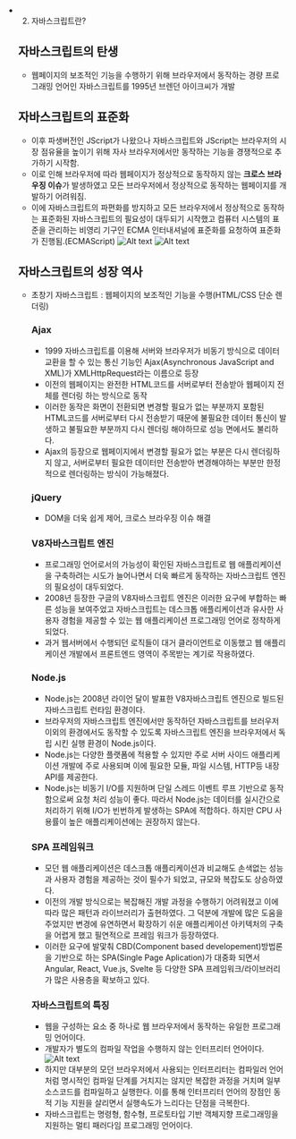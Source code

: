 - 2.  자바스크립트란?
  ## 자바스크립트의 탄생
  - 웹페이지의 보조적인 기능을 수행하기 위해 브라우저에서 동작하는 경량 프로그래밍 언어인 자바스크립트를 1995년 브렌던 아이크씨가 개발
  ## 자바스크립트의 표준화
  - 이후 파생버전인 JScript가 나왔으나 자바스크립트와 JScript는 브라우저의 시장 점유율을 높이기 위해 자사 브라우저에서만 동작하는 기능을 경쟁적으로 추가하기 시작함.
  - 이로 인해 브라우저에 따라 웹페이지가 정상적으로 동작하지 않는 **크로스 브라우징 이슈**가 발생하였고 모든 브라우저에서 정상적으로 동작하는 웹페이지를 개발하기 어려워짐.
  - 이에 자바스크립트의 파편화를 방지하고 모든 브라우저에서 정상적으로 동작하는 표준화된 자바스크립트의 필요성이 대두되기 시작했고 컴퓨터 시스템의 표준을 관리하는 비영리 기구인 ECMA 인터내셔널에 표준화를 요청하여 표준화가 진행됨.(ECMAScript)
    ![Alt text](https://file.notion.so/f/f/e3c7d456-8abb-4c53-9e1a-cfaa34716ac0/7c0526a0-9348-4bf8-be79-8b08e382719b/Untitled.png?id=85eab0ad-d6bb-426f-af41-009f8d4ed404&table=block&spaceId=e3c7d456-8abb-4c53-9e1a-cfaa34716ac0&expirationTimestamp=1705276800000&signature=y2AeuhHfm4nRjpf6a6___bY2RLVf7_aq6qKdF7gHSJg&downloadName=Untitled.png)
    ![Alt text](https://file.notion.so/f/f/e3c7d456-8abb-4c53-9e1a-cfaa34716ac0/93929879-8bef-4a3c-903d-5773e2b767ee/Untitled.png?id=a8f549df-cb40-4cc1-a7fd-a3ef836ab0c3&table=block&spaceId=e3c7d456-8abb-4c53-9e1a-cfaa34716ac0&expirationTimestamp=1705276800000&signature=d-v35VTySY_0Z1-SGgUd8D7EAbTXEAvo7NlbS_Z6GxA&downloadName=Untitled.png)
  ## 자바스크립트의 성장 역사
  - 초창기 자바스크립트 : 웹페이지의 보조적인 기능을 수행(HTML/CSS 단순 렌더링)
    ### Ajax
    - 1999 자바스크립트를 이용해 서버와 브라우저가 비동기 방식으로 데이터 교환을 할 수 있는 통신 기능인 Ajax(Asynchronous JavaScript and XML)가 XMLHttpRequest라는 이름으로 등장
    - 이전의 웹페이지는 완전한 HTML코드를 서버로부터 전송받아 웹페이지 전체를 렌더링 하는 방식으로 동작
    - 이러한 동작은 화면이 전환되면 변경할 필요가 없는 부분까지 포함된 HTML코드를 서버로부터 다시 전송받기 때문에 불필요한 데이터 통신이 발생하고 불필요한 부분까지 다시 렌더링 해야하므로 성능 면에서도 불리하다.
    - Ajax의 등장으로 웹페이지에서 변경할 필요가 없는 부분은 다시 렌더링하지 않고, 서버로부터 필요한 데이터만 전송받아 변경해야하는 부분만 한정적으로 렌더링하는 방식이 가능해졌다.
    ### jQuery
    - DOM을 더욱 쉽게 제어, 크로스 브라우징 이슈 해결
    ### V8자바스크립트 엔진
    - 프로그래밍 언어로서의 가능성이 확인된 자바스크립트로 웹 애플리케이션을 구축하려는 시도가 늘어나면서 더욱 빠르게 동작하는 자바스크립트 엔진의 필요성이 대두되었다.
    - 2008년 등장한 구글의 V8자바스크립트 엔진은 이러한 요구에 부합하는 빠른 성능을 보여주었고 자바스크립트는 데스크톱 애플리케이션과 유사한 사용자 경험을 제공할 수 있는 웹 애플리케이션 프로그래밍 언어로 정착하게 되었다.
    - 과거 웹서버에서 수행되던 로직들이 대거 클라이언트로 이동했고 웹 애플리케이션 개발에서 프론트엔드 영역이 주목받는 계기로 작용하였다.
    ### Node.js
    - Node.js는 2008년 라이언 달이 발표한 V8자바스크립트 엔진으로 빌드된 자바스크립트 런타임 환경이다.
    - 브라우저의 자바스크립트 엔진에서만 동작하던 자바스크립트를 브러우저 이외의 환경에서도 동작할 수 있도록 자바스크립트 엔진을 브라우저에서 독립 시킨 실행 환경이 Node.js이다.
    - Node.js는 다양한 플랫폼에 적용할 수 있지만 주로 서버 사이드 애플리케이션 개발에 주로 사용되며 이에 필요한 모듈, 파일 시스템, HTTP등 내장 API를 제공한다.
    - Node.js는 비동기 I/O를 지원하며 단일 스레드 이벤트 루프 기반으로 동작함으로써 요청 처리 성능이 좋다. 따라서 Node.js는 데이터를 실시간으로 처리하기 위해 I/O가 빈번하게 발생하는 SPA에 적합하다. 하지만 CPU 사용률이 높은 애플리케이션에는 권장하지 않는다.
    ### SPA 프레임워크
    - 모던 웹 애플리케이션은 데스크톱 애플리케이션과 비교해도 손색없는 성능과 사용자 경험을 제공하는 것이 필수가 되었고, 규모와 복잡도도 상승하였다.
    - 이전의 개발 방식으로는 복잡해진 개발 과정을 수행하기 어려워졌고 이에 따라 많은 패턴과 라이브러리가 출현하였다. 그 덕분에 개발에 많은 도움을 주었지만 변경에 유연하면서 확장하기 쉬운 애플리케이션 아키텍처의 구축을 어렵게 했고 필연적으로 프레임 워크가 등장하였다.
    - 이러한 요구에 발맟춰 CBD(Component based developement)방법론을 기반으로 하는 SPA(Single Page Aplication)가 대중화 되면서 Angular, React, Vue.js, Svelte 등 다양한 SPA 프레임워크/라이브러리가 많은 사용층을 확보하고 있다.
    ### 자바스크립트의 특징
    - 웹을 구성하는 요소 중 하나로 웹 브라우저에서 동작하는 유일한 프로그래밍 언어이다.
    - 개발자가 별도의 컴파일 작업을 수행하지 않는 인터프리터 언어이다.
      ![Alt text](https://file.notion.so/f/f/e3c7d456-8abb-4c53-9e1a-cfaa34716ac0/69c65ba1-7718-44e3-a639-4c9b39e3bf3b/Untitled.png?id=c6551f08-7a7a-4a02-b0b9-13e237fbd5a7&table=block&spaceId=e3c7d456-8abb-4c53-9e1a-cfaa34716ac0&expirationTimestamp=1705276800000&signature=uK-as6EJ2qeQ9vchGt9MNder2qIKU_GjVVUcy6CHiaM&downloadName=Untitled.png)
    - 하지만 대부분의 모던 브라우저에서 사용되는 인터프리터는 컴파일러 언어처럼 명시적인 컴파일 단계를 거치지는 않지만 복잡한 과정을 거치며 일부 소스코드를 컴파일하고 실행한다. 이를 통해 인터프리터 언어의 장점인 동적 기능 지원을 살리면서 실행속도가 느리다는 단점을 극복한다.
    - 자바스크립트는 명령형, 함수형, 프로토타입 기반 객체지향 프로그래밍을 지원하는 멀티 패러다임 프로그래밍 언어이다.
